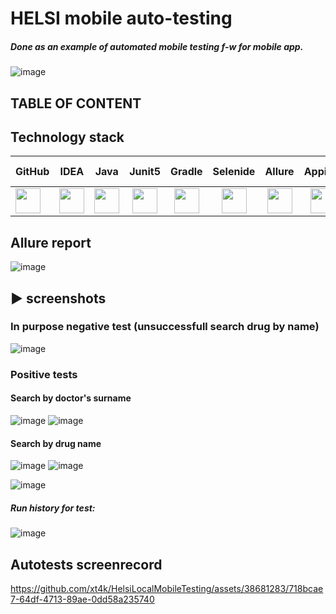 # HELSI mobile auto-testing
##### Done as an example of automated mobile testing f-w for mobile app.
![image](https://github.com/xt4k/HelsiLocalMobileTesting/assets/38681283/445ab9d4-421a-40ec-bbf9-91febea0489b)  
## TABLE OF CONTENT

## Technology stack

| GitHub | IDEA | Java | Junit5 | Gradle | Selenide | Allure | Appium | SauceLabs | Android Studio | 
|:------ |:----:|:----:|:------:|:-----:|:---------:|:------:|:------:|:----------:|:------:|
| <img src="https://user-images.githubusercontent.com/38681283/120561870-048f0480-c40e-11eb-9ff8-c155f9d617c4.png" width="40" height="40"> | <img src="https://user-images.githubusercontent.com/38681283/120561799-e88b6300-c40d-11eb-91ba-d4103ef6d4b5.png" width="40" height="40"> | <img src="https://user-images.githubusercontent.com/38681283/120561837-f7721580-c40d-11eb-8590-7b3b0b5eb50d.png" width="40" height="40"> | <img src="https://user-images.githubusercontent.com/38681283/120562013-43bd5580-c40e-11eb-926f-1b8d3dc9e965.png" width="40" height="40"> | <img src="https://user-images.githubusercontent.com/38681283/120562398-fbeafe00-c40e-11eb-9fe7-3a641bf7115c.png" width="40" height="40"> | <img src="https://user-images.githubusercontent.com/38681283/120562458-1c1abd00-c40f-11eb-8ce8-2eb023f3e24f.png" width="40" height="40"> | <img src="https://user-images.githubusercontent.com/38681283/120562749-b5e26a00-c40f-11eb-91d9-641e254428c9.png" width="40" height="40"> | <img src="https://user-images.githubusercontent.com/38681283/120563090-72d4c680-c410-11eb-8a3f-2309be0a818f.png" width="40" height="40"> | <img src="https://github.com/xt4k/HelsiLocalMobileTesting/assets/38681283/ff1e44ab-8c92-4247-9685-960c9aeadb50.png"> | <img src="https://user-images.githubusercontent.com/38681283/120563229-bf200680-c410-11eb-91a6-d54243d0cda6.png" width="40" height="40"> |

## Allure report
![image](https://github.com/xt4k/HelsiLocalMobileTesting/assets/38681283/2fabee75-2021-4d13-8ead-f7d2c07bd792)
## :arrow_forward: screenshots
### In purpose negative test (unsuccessfull search drug by name)
![image](https://github.com/xt4k/HelsiLocalMobileTesting/assets/38681283/dcb3189f-e2fb-4117-89f8-cc5fb57d04a0)

### Positive tests
#### Search by doctor's surname
![image](https://github.com/xt4k/HelsiLocalMobileTesting/assets/38681283/6af0a9be-038f-453c-8ec0-b685b445bdaa)
![image](https://github.com/xt4k/HelsiLocalMobileTesting/assets/38681283/9ef2f24d-65cd-48a0-940d-41b6bd21d711)


#### Search by drug name
![image](https://github.com/xt4k/HelsiLocalMobileTesting/assets/38681283/2e68e239-da92-48dc-ba2c-4d6a7c8ee704)
![image](https://github.com/xt4k/HelsiLocalMobileTesting/assets/38681283/d5bd389f-17e1-4148-b4d6-495b06f17a4a)

![image](https://github.com/xt4k/HelsiLocalMobileTesting/assets/38681283/e3f2d0c7-acc4-4996-9025-ef47b29e81bb)
##### Run history for test:
![image](https://github.com/xt4k/HelsiLocalMobileTesting/assets/38681283/8b29436e-0c55-4bb2-aceb-86a7ca4e319d)


## Autotests screenrecord

https://github.com/xt4k/HelsiLocalMobileTesting/assets/38681283/718bcae7-64df-4713-89ae-0dd58a235740

